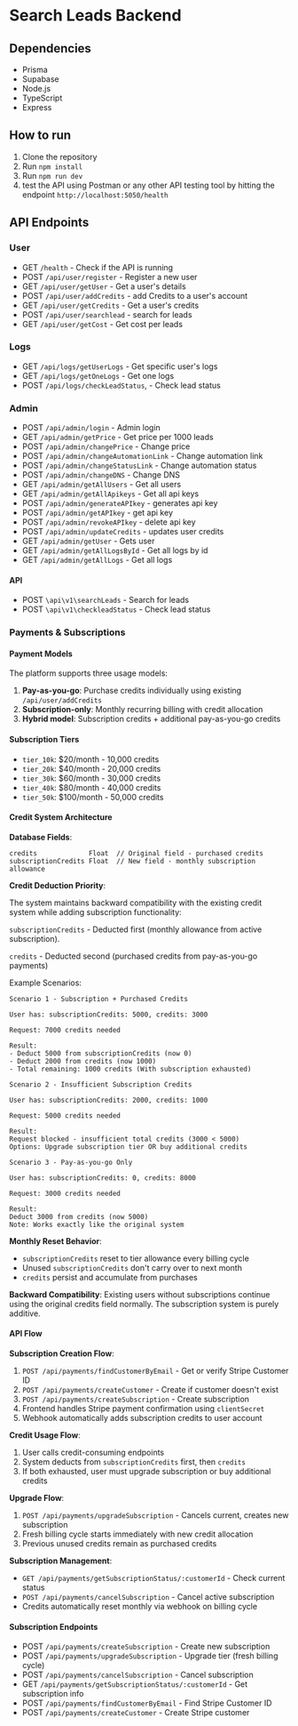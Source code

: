 # Search Leads Backend

## Dependencies

- Prisma
- Supabase
- Node.js
- TypeScript
- Express

## How to run

1. Clone the repository
2. Run `npm install`
3. Run `npm run dev`
4. test the API using Postman or any other API testing tool by hitting the endpoint `http://localhost:5050/health`

## API Endpoints

### User

- GET `/health` - Check if the API is running
- POST `/api/user/register` - Register a new user
- GET `/api/user/getUser` - Get a user's details
- POST `/api/user/addCredits` - add Credits to a user's account
- GET `/api/user/getCredits` - Get a user's credits
- POST `/api/user/searchlead` - search for leads
- GET `/api/user/getCost` - Get cost per leads

### Logs

- GET `/api/logs/getUserLogs` - Get specific user's logs
- GET `/api/logs/getOneLogs` - Get one logs
- POST `/api/logs/checkLeadStatus`, - Check lead status

### Admin

- POST `/api/admin/login` - Admin login
- GET `/api/admin/getPrice` - Get price per 1000 leads
- POST `/api/admin/changePrice` - Change price
- POST `/api/admin/changeAutomationLink` - Change automation link
- POST `/api/admin/changeStatusLink` - Change automation status
- POST `/api/admin/changeDNS` - Change DNS
- GET `/api/admin/getAllUsers` - Get all users
- GET `/api/admin/getAllApikeys` - Get all api keys
- POST `/api/admin/generateAPIkey` - generates api key
- POST `/api/admin/getAPIkey` - get api key
- POST `/api/admin/revokeAPIkey` - delete api key
- POST `/api/admin/updateCredits` - updates user credits
- GET `/api/admin/getUser` - Gets user
- GET `/api/admin/getAllLogsById` - Get all logs by id
- GET `/api/admin/getAllLogs` - Get all logs

#### API

- POST `\api\v1\searchLeads` - Search for leads
- POST `\api\v1\checkleadStatus` - Check lead status

### Payments & Subscriptions

#### Payment Models

The platform supports three usage models:

1. **Pay-as-you-go**: Purchase credits individually using existing `/api/user/addCredits`
2. **Subscription-only**: Monthly recurring billing with credit allocation
3. **Hybrid model**: Subscription credits + additional pay-as-you-go credits

#### Subscription Tiers

- `tier_10k`: $20/month - 10,000 credits
- `tier_20k`: $40/month - 20,000 credits
- `tier_30k`: $60/month - 30,000 credits
- `tier_40k`: $80/month - 40,000 credits
- `tier_50k`: $100/month - 50,000 credits

#### Credit System Architecture

**Database Fields**:

```prisma
credits             Float  // Original field - purchased credits
subscriptionCredits Float  // New field - monthly subscription allowance
```

**Credit Deduction Priority**:

The system maintains backward compatibility with the existing credit system while adding subscription functionality:

`subscriptionCredits` - Deducted first (monthly allowance from active subscription).

`credits` - Deducted second (purchased credits from pay-as-you-go payments)

Example Scenarios:

```
Scenario 1 - Subscription + Purchased Credits

User has: subscriptionCredits: 5000, credits: 3000

Request: 7000 credits needed

Result:
- Deduct 5000 from subscriptionCredits (now 0)
- Deduct 2000 from credits (now 1000)
- Total remaining: 1000 credits (With subscription exhausted)
```

```
Scenario 2 - Insufficient Subscription Credits

User has: subscriptionCredits: 2000, credits: 1000

Request: 5000 credits needed

Result:
Request blocked - insufficient total credits (3000 < 5000)
Options: Upgrade subscription tier OR buy additional credits
```

```
Scenario 3 - Pay-as-you-go Only

User has: subscriptionCredits: 0, credits: 8000

Request: 3000 credits needed

Result:
Deduct 3000 from credits (now 5000)
Note: Works exactly like the original system
```

**Monthly Reset Behavior**:

- `subscriptionCredits` reset to tier allowance every billing cycle
- Unused `subscriptionCredits` don't carry over to next month
- `credits` persist and accumulate from purchases

**Backward Compatibility**:
Existing users without subscriptions continue using the original credits field normally. The subscription system is purely additive.

#### API Flow

**Subscription Creation Flow**:

1. `POST /api/payments/findCustomerByEmail` - Get or verify Stripe Customer ID
2. `POST /api/payments/createCustomer` - Create if customer doesn't exist
3. `POST /api/payments/createSubscription` - Create subscription
4. Frontend handles Stripe payment confirmation using `clientSecret`
5. Webhook automatically adds subscription credits to user account

**Credit Usage Flow**:

1. User calls credit-consuming endpoints
2. System deducts from `subscriptionCredits` first, then `credits`
3. If both exhausted, user must upgrade subscription or buy additional credits

**Upgrade Flow**:

1. `POST /api/payments/upgradeSubscription` - Cancels current, creates new subscription
2. Fresh billing cycle starts immediately with new credit allocation
3. Previous unused credits remain as purchased credits

**Subscription Management**:

- `GET /api/payments/getSubscriptionStatus/:customerId` - Check current status
- `POST /api/payments/cancelSubscription` - Cancel active subscription
- Credits automatically reset monthly via webhook on billing cycle

#### Subscription Endpoints

- POST `/api/payments/createSubscription` - Create new subscription
- POST `/api/payments/upgradeSubscription` - Upgrade tier (fresh billing cycle)
- POST `/api/payments/cancelSubscription` - Cancel subscription
- GET `/api/payments/getSubscriptionStatus/:customerId` - Get subscription info
- POST `/api/payments/findCustomerByEmail` - Find Stripe Customer ID
- POST `/api/payments/createCustomer` - Create Stripe customer
